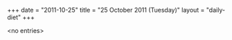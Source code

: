 +++
date = "2011-10-25"
title = "25 October 2011 (Tuesday)"
layout = "daily-diet"
+++


\<no entries\>

